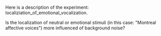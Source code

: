 
Here is a description of the experiment: localiziation_of_emotional_vocalization.

Is the localization of neutral or emotional stimuli (in this case: "Montreal affective voices") more influenced of background noise?
